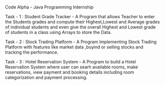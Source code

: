 Code Alpha - Java Programming Internship

Task - 1 : Student Grade Tracker -
A Program that allows Teacher to enter the Students grades and compute their Highest,Lowest and Average grades of individual students and even give the overall Highest and Lowest grade of students in a class using Arrays to store the Data.

Task - 2 : Stock Trading Platform -
A Program Implementing Stock Trading Platform with features like market data ,buyind or selling stocks and tracking the performance.

Task - 3 : Hotel Reservation System - 
A Program to build a Hotel Reservation System where user can searh available rooms, make reservations, view payment and booking details including room categorization and payment processing.
